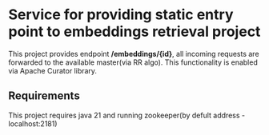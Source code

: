 # Service for providing static entry point to embeddings retrieval project

This project provides endpoint **/embeddings/{id}**, all incoming requests are forwarded to the available master(via RR algo).
This functionality is enabled via Apache Curator library. 

## Requirements

This project requires java 21 and running zookeeper(by defult address - localhost:2181)
